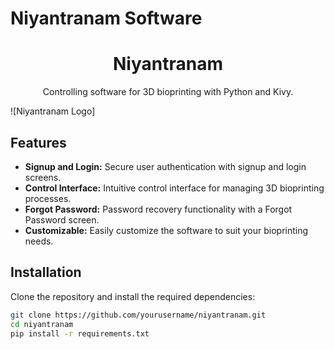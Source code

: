 # Niyantranam Software

<div align="center">
  <h1>Niyantranam</h1>
  <p>Controlling software for 3D bioprinting with Python and Kivy.</p>
</div>

![Niyantranam Logo]

## Features

- **Signup and Login:** Secure user authentication with signup and login screens.
- **Control Interface:** Intuitive control interface for managing 3D bioprinting processes.
- **Forgot Password:** Password recovery functionality with a Forgot Password screen.
- **Customizable:** Easily customize the software to suit your bioprinting needs.

## Installation

Clone the repository and install the required dependencies:

```bash
git clone https://github.com/yourusername/niyantranam.git
cd niyantranam
pip install -r requirements.txt
